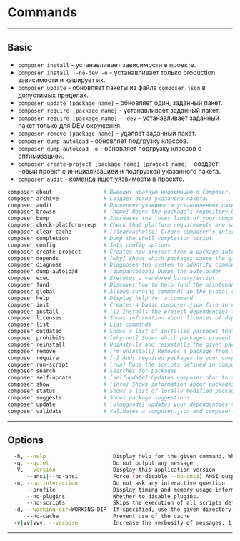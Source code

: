 # Commands
***
## Basic
- `composer install` - устанавливает зависимости в проекте.
- `composer install --no-dev -o` - устанавливает только production зависимости и кэширует их.
- `composer update` - обновляет пакеты из файла `composer.json` в допустимых пределах.
- `composer update [package_name]` - обновляет один, заданный пакет.
- `composer require [package_name]` - устанавливает заданный пакет.
- `composer require [package_name] --dev` - устанавливает заданный пакет только для DEV окружения.
- `composer remove [package_name]` - удаляет заданный пакет.
- `composer dump-autoload` - обновляет подгрузку классов.
- `composer dump-autoload -o` - обновляет подгрузку классов с оптимизацией.
- `composer create-project [package_name] [project_name]` - создает новый проект с инициализацией и подгрузкой указанного пакета.
- `composer audit` - команда ищет уязвимости в проекте.

``` bash
composer about                # Выводит краткую информацию о Composer.
composer archive              # Создает архив указаного пакета.
composer audit                # Проверяет уязвимости установленных пакетов.
composer browse               # [home] Opens the package's repository URL or homepage in your browser
composer bump                 # Increases the lower limit of your composer.json requirements to the currently installed versions
composer check-platform-reqs  # Check that platform requirements are satisfied
composer clear-cache          # [clearcache|cc] Clears composer's internal package cache
composer completion           # Dump the shell completion script
composer config               # Sets config options
composer create-project       # Creates new project from a package into given directory
composer depends              # [why] Shows which packages cause the given package to be installed
composer diagnose             # Diagnoses the system to identify common errors
composer dump-autoload        # [dumpautoload] Dumps the autoloader
composer exec                 # Executes a vendored binary/script
composer fund                 # Discover how to help fund the maintenance of your dependencies
composer global               # Allows running commands in the global composer dir ($COMPOSER_HOME)
composer help                 # Display help for a command
composer init                 # Creates a basic composer.json file in current directory
composer install              # [i] Installs the project dependencies from the composer.lock file if present, or falls back on the composer.json
composer licenses             # Shows information about licenses of dependencies
composer list                 # List commands
composer outdated             # Shows a list of installed packages that have updates available, including their latest version
composer prohibits            # [why-not] Shows which packages prevent the given package from being installed
composer reinstall            # Uninstalls and reinstalls the given package names
composer remove               # [rm|uninstall] Removes a package from the require or require-dev
composer require              # [r] Adds required packages to your composer.json and installs them
composer run-script           # [run] Runs the scripts defined in composer.json
composer search               # Searches for packages
composer self-update          # [selfupdate] Updates composer.phar to the latest version
composer show                 # [info] Shows information about packages
composer status               # Shows a list of locally modified packages
composer suggests             # Shows package suggestions
composer update               # [u|upgrade] Updates your dependencies to the latest version according to composer.json, and updates the composer.lock file
composer validate             # Validates a composer.json and composer.lock
```
***
## Options
``` bash
  -h, --help                     Display help for the given command. When no command is given display help for the list command
  -q, --quiet                    Do not output any message
  -V, --version                  Display this application version
      --ansi|--no-ansi           Force (or disable --no-ansi) ANSI output
  -n, --no-interaction           Do not ask any interactive question
      --profile                  Display timing and memory usage information
      --no-plugins               Whether to disable plugins.
      --no-scripts               Skips the execution of all scripts defined in composer.json file.
  -d, --working-dir=WORKING-DIR  If specified, use the given directory as working directory.
      --no-cache                 Prevent use of the cache
  -v|vv|vvv, --verbose           Increase the verbosity of messages: 1 for normal output, 2 for more verbose output and 3 for debug
``` 
***
